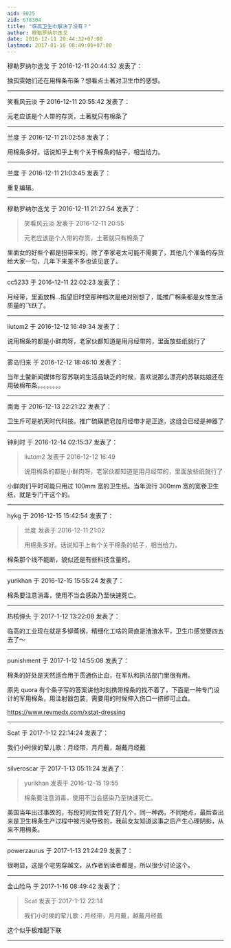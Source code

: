 ```yaml
---
aid: 9025
zid: 678304
title: "临高卫生巾解决了没有？"
author: 穆勒罗纳尔迭戈
date: 2016-12-11 20:44:32+07:00
lastmod: 2017-01-16 08:49:00+07:00
---
```


穆勒罗纳尔迭戈 于 2016-12-11 20:44:32 发表了：

独孤雯她们还在用棉条布条？想看点土著对卫生巾的感想。

---

笑看风云淡 于 2016-12-11 20:55:42 发表了：

元老应该是个人带的存货，土著就只有棉条了

---

兰度 于 2016-12-11 21:02:58 发表了：

用棉条多好。话说知乎上有个关于棉条的帖子，相当给力。

---

兰度 于 2016-12-11 21:03:45 发表了：

重复编辑。

---

穆勒罗纳尔迭戈 于 2016-12-11 21:27:54 发表了：

> 笑看风云淡 发表于 2016-12-11 20:55
>
> 元老应该是个人带的存货，土著就只有棉条了

里面女的好些个都是拐带来的，除了李家老太可能不需要了，其他几个准备的存货给大家一匀，几年下来差不多也该见底了。

---

cc5233 于 2016-12-11 22:02:23 发表了：

月经带，里面放棉...指望旧时空那种档次是绝对别想了，能推广棉条都是女性生活质量的飞跃了。

---

liutom2 于 2016-12-12 16:49:34 发表了：

说用棉条的都是小鲜肉呀，老家伙都知道是用月经带的，里面放些纸就行了

---

雾岛归来 于 2016-12-12 18:46:10 发表了：

当年土鳖新闻媒体形容苏联的生活品缺乏的时候，喜欢说那么漂亮的苏联姑娘还在用破棉布条。。。。。。。。

---

南海 于 2016-12-13 22:21:22 发表了：

卫生斤可是航天时代科技。推广硫磺肥皂加月经带才是正途，这组合已经是神器了

---

钟利时 于 2016-12-14 02:15:37 发表了：

> liutom2 发表于 2016-12-12 16:49
>
> 说用棉条的都是小鲜肉呀，老家伙都知道是用月经带的，里面放些纸就行了

小鲜肉们平时可能只用过 100mm 宽的卫生纸。当年流行 300mm 宽的宽卷卫生纸，就是专门干这个的。

---

hykg 于 2016-12-15 15:42:54 发表了：

> 兰度 发表于 2016-12-11 21:02
>
> 用棉条多好。话说知乎上有个关于棉条的帖子，相当给力。

棉条那个线不能断，貌似还是有些科技含量的。

---

yurikhan 于 2016-12-15 15:55:24 发表了：

棉条要注意消毒，使用不当会感染乃至快速死亡。

---

热核弹头 于 2017-1-12 13:22:08 发表了：

临高的工业现在就是多铆蒸钢，精细化工啥的简直是渣渣水平，卫生巾感觉要四五去了～

---

punishment 于 2017-1-12 14:55:08 发表了：

棉条的好处是天然适合用于贯通伤止血，在军队和执法部门里很有用。

原先 quora 有个条子写的答案讲他时刻携带棉条的找不着了，下面是一种专门设计的军用棉条，用注射器包装，需要用的时候伸入伤口一挤即可止血。

https://www.revmedx.com/xstat-dressing

---

Scat 于 2017-1-12 22:14:24 发表了：

我们小时侯的荤儿歌：月经带，月月戴，越戴月经戴

---

silveroscar 于 2017-1-13 05:11:24 发表了：

> yurikhan 发表于 2016-12-15 19:55
>
> 棉条要注意消毒，使用不当会感染乃至快速死亡。

美国当年出过事故的，有段时间女性死了好几个，同一种病，不同地点，最后查出来是卫生棉条生产过程中被污染导致的，我前女友知道这事之后产生心理阴影，从来不用棉条。

---

powerzaurus 于 2017-1-13 21:24:29 发表了：

很明显，这是个宅男穿越文，从作者到读者都是，所以很少讨论这个。

---

金山险马 于 2017-1-16 08:49:42 发表了：

> Scat 发表于 2017-1-12 22:14
>
> 我们小时侯的荤儿歌：月经带，月月戴，越戴月经戴

这个似乎极难配下联

---
